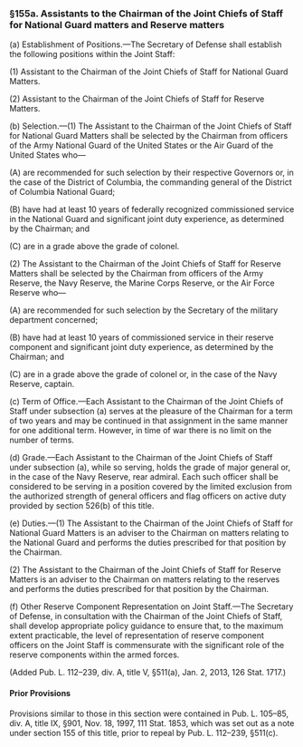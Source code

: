 ### §155a. Assistants to the Chairman of the Joint Chiefs of Staff for National Guard matters and Reserve matters ###

(a) Establishment of Positions.—The Secretary of Defense shall establish the following positions within the Joint Staff:

(1) Assistant to the Chairman of the Joint Chiefs of Staff for National Guard Matters.

(2) Assistant to the Chairman of the Joint Chiefs of Staff for Reserve Matters.

(b) Selection.—(1) The Assistant to the Chairman of the Joint Chiefs of Staff for National Guard Matters shall be selected by the Chairman from officers of the Army National Guard of the United States or the Air Guard of the United States who—

(A) are recommended for such selection by their respective Governors or, in the case of the District of Columbia, the commanding general of the District of Columbia National Guard;

(B) have had at least 10 years of federally recognized commissioned service in the National Guard and significant joint duty experience, as determined by the Chairman; and

(C) are in a grade above the grade of colonel.

(2) The Assistant to the Chairman of the Joint Chiefs of Staff for Reserve Matters shall be selected by the Chairman from officers of the Army Reserve, the Navy Reserve, the Marine Corps Reserve, or the Air Force Reserve who—

(A) are recommended for such selection by the Secretary of the military department concerned;

(B) have had at least 10 years of commissioned service in their reserve component and significant joint duty experience, as determined by the Chairman; and

(C) are in a grade above the grade of colonel or, in the case of the Navy Reserve, captain.

(c) Term of Office.—Each Assistant to the Chairman of the Joint Chiefs of Staff under subsection (a) serves at the pleasure of the Chairman for a term of two years and may be continued in that assignment in the same manner for one additional term. However, in time of war there is no limit on the number of terms.

(d) Grade.—Each Assistant to the Chairman of the Joint Chiefs of Staff under subsection (a), while so serving, holds the grade of major general or, in the case of the Navy Reserve, rear admiral. Each such officer shall be considered to be serving in a position covered by the limited exclusion from the authorized strength of general officers and flag officers on active duty provided by section 526(b) of this title.

(e) Duties.—(1) The Assistant to the Chairman of the Joint Chiefs of Staff for National Guard Matters is an adviser to the Chairman on matters relating to the National Guard and performs the duties prescribed for that position by the Chairman.

(2) The Assistant to the Chairman of the Joint Chiefs of Staff for Reserve Matters is an adviser to the Chairman on matters relating to the reserves and performs the duties prescribed for that position by the Chairman.

(f) Other Reserve Component Representation on Joint Staff.—The Secretary of Defense, in consultation with the Chairman of the Joint Chiefs of Staff, shall develop appropriate policy guidance to ensure that, to the maximum extent practicable, the level of representation of reserve component officers on the Joint Staff is commensurate with the significant role of the reserve components within the armed forces.

(Added Pub. L. 112–239, div. A, title V, §511(a), Jan. 2, 2013, 126 Stat. 1717.)

#### Prior Provisions ####

Provisions similar to those in this section were contained in Pub. L. 105–85, div. A, title IX, §901, Nov. 18, 1997, 111 Stat. 1853, which was set out as a note under section 155 of this title, prior to repeal by Pub. L. 112–239, §511(c).
